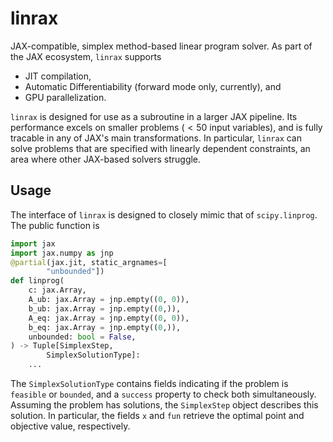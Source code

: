 # linrax

JAX-compatible, simplex method-based linear program solver. As part of the JAX ecosystem, `linrax` supports

- JIT compilation,
- Automatic Differentiability (forward mode only, currently), and
- GPU parallelization.

`linrax` is designed for use as a subroutine in a larger JAX pipeline. Its performance excels on smaller problems ($<50$ input variables), and is fully tracable in any of JAX's main transformations. In particular, `linrax` can solve problems that are specified with linearly dependent constraints, an area where other JAX-based solvers struggle. 

## Usage

The interface of `linrax` is designed to closely mimic that of `scipy.linprog`. 
The public function is 
```python
import jax 
import jax.numpy as jnp
@partial(jax.jit, static_argnames=[
        "unbounded"])
def linprog(
    c: jax.Array,
    A_ub: jax.Array = jnp.empty((0, 0)),
    b_ub: jax.Array = jnp.empty((0,)),
    A_eq: jax.Array = jnp.empty((0, 0)),
    b_eq: jax.Array = jnp.empty((0,)),
    unbounded: bool = False,
) -> Tuple[SimplexStep, 
        SimplexSolutionType]:
    ...
```

The `SimplexSolutionType` contains fields indicating if the problem is `feasible` or `bounded`, and a `success` property to check both simultaneously. 
Assuming the problem has solutions, the `SimplexStep` object describes this solution. In particular, the fields `x` and `fun` retrieve the optimal point and objective value, respectively. 

<!-- ## Citing

If `linrax` is useful or relevant for your academic work, please cite the corresponding paper with this bibtex entry. 
```
asdf
``` -->
